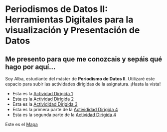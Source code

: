 # Periodismos de Datos II: Herramientas Digitales para la visualización y Presentación de Datos
## Me presento para que me conozcais y sepáis qué hago por aquí...

Soy Alba, estudiante del máster de **Periodismo de Datos II**. Utilizaré este espacio para subir las actividades dirigidas de la asignatura. ¡Hasta la vista!


- Esta es la [Actividad Dirigida 1](ad1.md)
- Esta es la [Actividad Dirigida 2](actividad-dirigida-2.md)
- Esta es la [Activididad Dirigida 3](AD3/AD3-api-covid-19-pandas.md)
- Esta es la primera parte de la [Activididad Dirigida 4](AD4-api-pandas.md)
- Esta es la segunda parte de la [Actividad Dirigida 4](ad4.2.md)

Este es el [Mapa](tipo.html)
